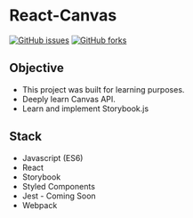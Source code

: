 # React-Canvas

[![GitHub issues](https://img.shields.io/github/issues/edXmO/react-canvas-playground)](https://github.com/edXmO/react-canvas-playground/issues)
[![GitHub forks](https://img.shields.io/github/forks/edXmO/react-canvas-playground)](https://github.com/edXmO/react-canvas-playground/network)

## Objective

- This project was built for learning purposes.
- Deeply learn Canvas API.
- Learn and implement Storybook.js

## Stack

- Javascript (ES6)
- React
- Storybook
- Styled Components
- Jest - Coming Soon
- Webpack
